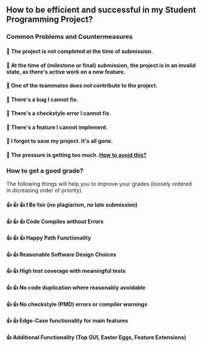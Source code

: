 
## How to be efficient and successful in my Student Programming Project?

### Common Problems and Countermeasures

#### :hankey: The project is not completed at the time of submission.

#### :hankey: At the time of (milestone or final) submission, the project is in an invalid state, as there's active work on a new feature.

#### :hankey: One of the teammates does not contribute to the project.

#### :hankey: There's a bug I cannot fix.

#### :hankey: There's a checkstyle error I cannot fix.
 
#### :hankey: There's a feature I cannot implement.

#### :hankey: I forgot to save my project. It's all gone.

#### :hankey: The pressure is getting too much. [How to avoid this?](./mini_sections/problems_stress.md)





### How to get a good grade?
The following things will help you to improve your grades (loosely ordered in dicreasing order of priority).

#### :+1: :+1: :+1: :exclamation: Be fair (no plagiarism, no late submission) 

#### :+1: :+1: :+1: Code Compiles without Errors

#### :+1: :+1: :+1: Happy Path Functionality

#### :+1: :+1: Reasonable Software Design Choices

#### :+1: :+1: High test coverage with meaningful tests

#### :+1: :+1: No code duplication where reasonably avoidable

#### :+1: :+1: No checkstyle (PMD) errors or compiler warnings

#### :+1: :+1: Edge-Case functionality for main features

#### :+1: Additional Functionality (Top GUI, Easter Eggs, Feature Extensions)





